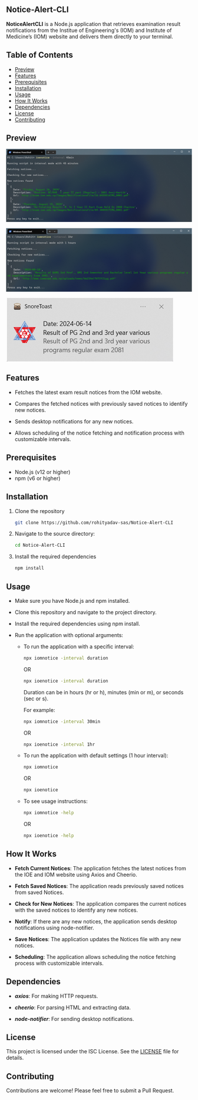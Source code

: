 ## Notice-Alert-CLI

**NoticeAlertCLI** is a Node.js application that retrieves examination result notifications from the Institue of Engineering's (IOM) and Institute of Medicine’s (IOM) website and delivers them directly to your terminal.

## Table of Contents

- [Preview](#preview)
- [Features](#features)
- [Prerequisites](#prerequisites)
- [Installation](#installation)
- [Usage](#usage)
- [How It Works](#how-it-works)
- [Dependencies](#dependencies)
- [License](#license)
- [Contributing](#contributing)


## Preview
![preview1.png](./assets/preview1.png?raw=true)

![preview2.png](./assets/preview2.png?raw=true)

![preview3.png](./assets/preview3.png?raw=true)

## Features

- Fetches the latest exam result notices from the IOM website.

- Compares the fetched notices with previously saved notices to identify new notices.

- Sends desktop notifications for any new notices.

- Allows scheduling of the notice fetching and notification process with customizable intervals.

## Prerequisites

- Node.js (v12 or higher)
- npm (v6 or higher)

## Installation

1. Clone the repository
    ```bash
    git clone https://github.com/rohityadav-sas/Notice-Alert-CLI
    ```
    
2. Navigate to the source directory:
    ```bash
    cd Notice-Alert-CLI
    ```

3. Install the required dependencies
    ```bash
    npm install
    ```

## Usage

- Make sure you have Node.js and npm installed.

- Clone this repository and navigate to the project directory.

- Install the required dependencies using npm install.

- Run the application with optional arguments:

    - To run the application with a specific interval:
        ```bash
        npx iomnotice -interval duration
        ```
        OR
        ```bash
        npx ioenotice -interval duration
        ```

        Duration can be in hours (hr or h), minutes (min or m), or seconds (sec or s).

        For example:
        ```bash
        npx iomnotice -interval 30min
        ```
        OR
        ```bash
        npx ioenotice -interval 1hr
        ```

    - To run the application with default settings (1 hour interval):
        ```bash
        npx iomnotice
        ```
        OR
        ```bash
        npx ioenotice
        ```

    - To see usage instructions:
        ```bash
        npx iomnotice -help
        ```
        OR 
        ```bash
        npx ioenotice -help
        ```

## How It Works

- **Fetch Current Notices**: The application fetches the latest notices from the IOE and IOM website using Axios and Cheerio.

- **Fetch Saved Notices**: The application reads previously saved notices from saved Notices.

- **Check for New Notices**: The application compares the current notices with the saved notices to identify any new 
notices.

- **Notify**: If there are any new notices, the application sends desktop notifications using node-notifier.

- **Save Notices**: The application updates the Notices file with any new notices.

- **Scheduling**: The application allows scheduling the notice fetching process with customizable intervals.

## Dependencies

- ***axios***: For making HTTP requests.

- ***cheerio***: For parsing HTML and extracting data.

- ***node-notifier***: For sending desktop notifications.

## License

This project is licensed under the ISC License. See the [LICENSE](./LICENSE) file for details.

## Contributing

Contributions are welcome! Please feel free to submit a Pull Request.
